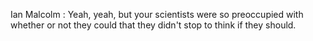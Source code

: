 
Ian Malcolm : Yeah, yeah, but your scientists were so preoccupied with whether or not they could that they didn't stop to think if they should.

